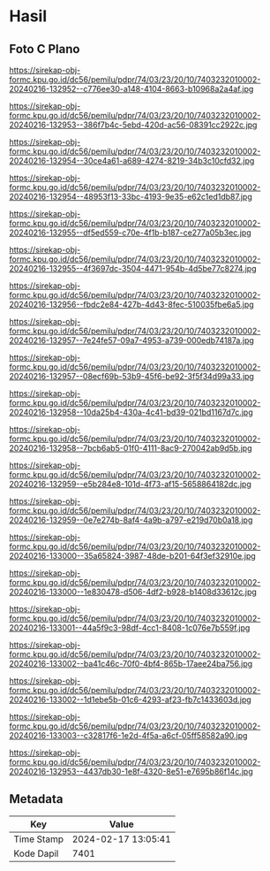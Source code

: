 # Hasil

## Foto C Plano

https://sirekap-obj-formc.kpu.go.id/dc56/pemilu/pdpr/74/03/23/20/10/7403232010002-20240216-132952--c776ee30-a148-4104-8663-b10968a2a4af.jpg

https://sirekap-obj-formc.kpu.go.id/dc56/pemilu/pdpr/74/03/23/20/10/7403232010002-20240216-132953--386f7b4c-5ebd-420d-ac56-08391cc2922c.jpg

https://sirekap-obj-formc.kpu.go.id/dc56/pemilu/pdpr/74/03/23/20/10/7403232010002-20240216-132954--30ce4a61-a689-4274-8219-34b3c10cfd32.jpg

https://sirekap-obj-formc.kpu.go.id/dc56/pemilu/pdpr/74/03/23/20/10/7403232010002-20240216-132954--48953f13-33bc-4193-9e35-e62c1ed1db87.jpg

https://sirekap-obj-formc.kpu.go.id/dc56/pemilu/pdpr/74/03/23/20/10/7403232010002-20240216-132955--df5ed559-c70e-4f1b-b187-ce277a05b3ec.jpg

https://sirekap-obj-formc.kpu.go.id/dc56/pemilu/pdpr/74/03/23/20/10/7403232010002-20240216-132955--4f3697dc-3504-4471-954b-4d5be77c8274.jpg

https://sirekap-obj-formc.kpu.go.id/dc56/pemilu/pdpr/74/03/23/20/10/7403232010002-20240216-132956--fbdc2e84-427b-4d43-8fec-510035fbe6a5.jpg

https://sirekap-obj-formc.kpu.go.id/dc56/pemilu/pdpr/74/03/23/20/10/7403232010002-20240216-132957--7e24fe57-09a7-4953-a739-000edb74187a.jpg

https://sirekap-obj-formc.kpu.go.id/dc56/pemilu/pdpr/74/03/23/20/10/7403232010002-20240216-132957--08ecf69b-53b9-45f6-be92-3f5f34d99a33.jpg

https://sirekap-obj-formc.kpu.go.id/dc56/pemilu/pdpr/74/03/23/20/10/7403232010002-20240216-132958--10da25b4-430a-4c41-bd39-021bd1167d7c.jpg

https://sirekap-obj-formc.kpu.go.id/dc56/pemilu/pdpr/74/03/23/20/10/7403232010002-20240216-132958--7bcb6ab5-01f0-4111-8ac9-270042ab9d5b.jpg

https://sirekap-obj-formc.kpu.go.id/dc56/pemilu/pdpr/74/03/23/20/10/7403232010002-20240216-132959--e5b284e8-101d-4f73-af15-5658864182dc.jpg

https://sirekap-obj-formc.kpu.go.id/dc56/pemilu/pdpr/74/03/23/20/10/7403232010002-20240216-132959--0e7e274b-8af4-4a9b-a797-e219d70b0a18.jpg

https://sirekap-obj-formc.kpu.go.id/dc56/pemilu/pdpr/74/03/23/20/10/7403232010002-20240216-133000--35a65824-3987-48de-b201-64f3ef32910e.jpg

https://sirekap-obj-formc.kpu.go.id/dc56/pemilu/pdpr/74/03/23/20/10/7403232010002-20240216-133000--1e830478-d506-4df2-b928-b1408d33612c.jpg

https://sirekap-obj-formc.kpu.go.id/dc56/pemilu/pdpr/74/03/23/20/10/7403232010002-20240216-133001--44a5f9c3-98df-4cc1-8408-1c076e7b559f.jpg

https://sirekap-obj-formc.kpu.go.id/dc56/pemilu/pdpr/74/03/23/20/10/7403232010002-20240216-133002--ba41c46c-70f0-4bf4-865b-17aee24ba756.jpg

https://sirekap-obj-formc.kpu.go.id/dc56/pemilu/pdpr/74/03/23/20/10/7403232010002-20240216-133002--1d1ebe5b-01c6-4293-af23-fb7c1433603d.jpg

https://sirekap-obj-formc.kpu.go.id/dc56/pemilu/pdpr/74/03/23/20/10/7403232010002-20240216-133003--c32817f6-1e2d-4f5a-a6cf-05ff58582a90.jpg

https://sirekap-obj-formc.kpu.go.id/dc56/pemilu/pdpr/74/03/23/20/10/7403232010002-20240216-132953--4437db30-1e8f-4320-8e51-e7695b86f14c.jpg


## Metadata

| Key        | Value               |
| ---------- | ------------------- |
| Time Stamp | 2024-02-17 13:05:41 |
| Kode Dapil | 7401                |



